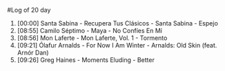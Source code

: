 #Log of 20 day

1. [00:00] Santa Sabina - Recupera Tus Clásicos - Santa Sabina - Espejo
1. [08:55] Camilo Séptimo - Maya - No Confíes En Mí
1. [08:56] Mon Laferte - Mon Laferte, Vol. 1 - Tormento
1. [09:21] Ólafur Arnalds - For Now I Am Winter - Arnalds: Old Skin (feat. Arnór Dan)
1. [09:26] Greg Haines - Moments Eluding - Better
